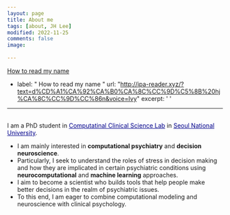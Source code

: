 ```yaml
---
layout: page
title: About me
tags: [about, JH Lee]
modified: 2022-11-25
comments: false
image:
  
---
```


<a href="http://ipa-reader.xyz/?text=d%CD%A1%CA%92%CA%B0%CA%8C%CC%9D%C5%8B%20hj%CA%8C%CC%9D%CC%86n&voice=Ivy" class="btn btn--primary">How to read my name</a>

- label: "<i class='fas fa-headphones'></i> How to read my name "
  url: "http://ipa-reader.xyz/?text=d%CD%A1%CA%92%CA%B0%CA%8C%CC%9D%C5%8B%20hj%CA%8C%CC%9D%CC%86n&voice=Ivy"
  excerpt: ' '

---
<br>I am a PhD student in <a href="https://ccs-lab.github.io/" style="color: darkblue">Computatinal Clinical Science Lab</a> in <a href="https://en.snu.ac.kr/index.html" style="color: darkblue">Seoul National University</a>. 
* I am mainly interested in **computational psychiatry** and **decision neuroscience**. 
* Particularly, I seek to understand the roles of stress in decision making and how they are implicated in certain psychiatric conditions using **neurocomputational** and **machine learning** approaches. 
* I aim to become a scientist who builds tools that help people make better decisions in the realm of psychiatric issues. 
* To this end, I am eager to combine computational modeling and neuroscience with clinical psychology. <br />



